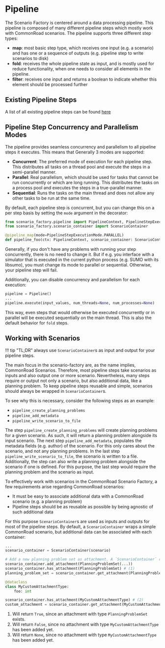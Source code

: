 # Pipeline

The Scenario Factory is centered around a data processing pipeline. This pipeline is composed of many different pipeline steps which mostly work with CommonRoad scenarios. The pipeline supports three different step types:

* __map__: most basic step type, which receives one input (e.g. a scenario) and has one or a sequence of outputs (e.g. pipeline step to write scenarios to disk)
* __fold__: receives the whole pipeline state as input, and is mostly used for reduce functionality, when one needs to consider all elements in the pipeline.
* __filter__: receives one input and returns a boolean to indicate whether this element should be processed further

## Existing Pipeline Steps

A list of all existing pipeline steps can be found [here](api/pipeline_steps.md)

## Pipeline Step Concurrency and Parallelism Modes

The pipeline provides seamless concurrency and parallelism to all pipeline steps it executes. This means that
Generally 3 modes are supported:

* __Concurrent__: The preferred mode of execution for each pipeline step. This distributes all tasks on a thread pool and execute the steps in a semi-parallel manner.
* __Parallel__: Real parallelism, which should be used for tasks that cannot be run concurrently or which are long running. This distributes the tasks on a process pool and executes the steps in a true-parallel manner.
* __Sequential__: Runs the tasks on the main thread and does not allow any other tasks to be run at the same time.

By default, each pipeline step is concurrent, but you can change this on a per step basis by setting the `mode` argument in the decorator:

```python
from scenario_factory.pipeline import PipelineContext, PipelineStepExecutionMode, pipeline_map
from scenario_factory.scenario_container import ScenarioContainer

@pipeline_map(mode=PipelineStepExecutionMode.PARALLEL)
def pipeline_foo(ctx: PipelineContext, scenario_container: ScenarioContainer) -> ScenarioContainer:...

```

Generally, if you don't have any problems with running your step concurrently, there is no need to change it. But if e.g. you interface with a simulator that is executed in the current python process (e.g. SUMO with its libsumo), you must change its mode to parallel or sequential. Otherwise, your pipeline step will fail.

Additionally, you can disable concurrency and parallelism for each execution:

```python
pipeline = Pipeline()
...
pipeline.execute(input_values, num_threads=None, num_processes=None)
```

This way, even steps that would otherwise be executed concurrently or in parallel will be executed sequentially on the main thread. This is also the default behavior for `fold` steps.


## Working with Scenarios

!!! tip "TL;DR"
    always use `ScenarioContainer`s as input and output for your pipeline steps.

The main focus in the scenario-factory are, as the name implies, CommonRoad Scenarios. Therefore, most pipeline steps take scenarios as inputs and also output one or more scenario. Nevertheless, many steps require or output not only a scenario, but also additional data, like a planning problem. To keep pipeline steps reusable and simple, scenarios should always be wrapped in `ScenarioContainer`s.

To see why this is necessary, consider the following steps as an example:

* `pipeline_create_planning_problems`
* `pipeline_add_metadata`
* `pipeline_write_scenario_to_file`

The step `pipeline_create_planning_problems` will create planning problems for a given scenario. As such, it will return a planning problem alongside its input scenario. The next step `pipeline_add_metadata`, populates the metadata fields (e.g. author) of the scenario. For this  only cares about the scenario, and not any planning problems. In the last step `pipeline_write_scenario_to_file`, the scenario is written to a file. Additionally, the step can also write a planning problem alongside the scenario if one is defined. For this purpose, the last step would require the planning problem and the scenario as input.

To effectively work with scenarios in the CommonRoad Scenario Factory, a few requirements arise regarding CommonRoad scenarios:
* It must be easy to associate additional data with a CommonRoad scenario (e.g. a planning problem)
* Pipeline steps should be as reusable as possible by being agnostic of such additional data

For this purpose `ScenarioContainer`s are used as inputs and outputs for most of the pipeline steps. By default, a `ScenarioContainer` wraps a simple CommonRoad scenario, but additional data can be associated with each container:

```python
...
scenario_container = ScenarioContainer(scenario)

# Add a new planning problem set as attachment. A `ScenarioContainer` can always have only one attachment of a specific type, e.g., PlanningProblemSet.
scenario_container.add_attachment(PlanningProblemSet(...))
scenario_container.has_attachment(PlanningProblemSet) # (1)
planning_problem_set = scenario_container.get_attachment(PlanningProblemSet)

@dataclass
class MyCustomAttachmentType:
    foo: int

scenario_container.has_attachment(MyCustomAttachmentType) # (2)
custom_attachment = scenario_container.get_attachment(MyCustomAttachmentType) # (3)
```

1. Will return `True`, since an attachment with type `PlanningProblemSet` exists.
2. Will return `False`, since no attachment with type `MyCustomAttachmentType` has been added yet.
3. Will return `None`, since no attachment with type `MyCustomAttachmentType` has been added yet.
